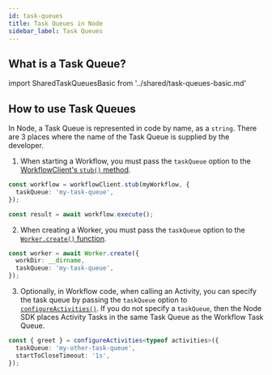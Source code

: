 ```yaml
---
id: task-queues
title: Task Queues in Node
sidebar_label: Task Queues
---
```


## What is a Task Queue?

import SharedTaskQueuesBasic from '../shared/task-queues-basic.md'

<SharedTaskQueuesBasic
workflowLink="/docs/java/workflows"
workerLink="/docs/java/workers"
/>

## How to use Task Queues

In Node, a Task Queue is represented in code by name, as a `string`.
There are 3 places where the name of the Task Queue is supplied by the developer.

1. When starting a Workflow, you must pass the `taskQueue` option to the [WorkflowClient's `stub()` method](https://nodejs.temporal.io/api/classes/client.workflowclient#stub).

```ts
const workflow = workflowClient.stub(myWorkflow, {
  taskQueue: 'my-task-queue',
});

const result = await workflow.execute();
```

2. When creating a Worker, you must pass the `taskQueue` option to the [`Worker.create()` function](https://nodejs.temporal.io/api/classes/worker.worker-1#create).

```ts
const worker = await Worker.create({
  workDir: __dirname,
  taskQueue: 'my-task-queue',
});
```

3. Optionally, in Workflow code, when calling an Activity, you can specify the task queue by passing the `taskQueue` option to [`configureActivities()`](https://nodejs.temporal.io/api/namespaces/workflow#configureactivities). If you do not specify a `taskQueue`, then the Node SDK places Activity Tasks in the same Task Queue as the Workflow Task Queue.

```ts
const { greet } = configureActivities<typeof activities>({
  taskQueue: 'my-other-task-queue',
  startToCloseTimeout: '1s',
});
```
